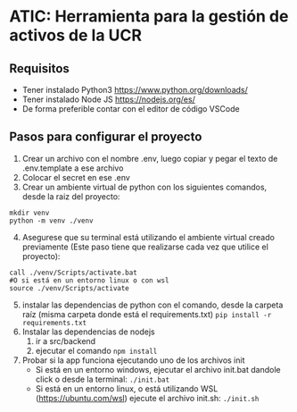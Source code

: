 # ATIC: Herramienta para la gestión de activos de la UCR

## Requisitos
* Tener instalado Python3 https://www.python.org/downloads/
* Tener instalado Node JS https://nodejs.org/es/
* De forma preferible contar con el editor de código VSCode

## Pasos para configurar el proyecto
1. Crear un archivo con el nombre .env, luego copiar y pegar el texto de .env.template a ese archivo
2. Colocar el secret en ese .env
3. Crear un ambiente virtual de python con los siguientes comandos, desde la raiz del proyecto:
```
mkdir venv
python -m venv ./venv
```
4. Asegurese que su terminal está utilizando el ambiente virtual creado previamente (Este paso tiene que realizarse cada vez que utilice el proyecto):
```
call ./venv/Scripts/activate.bat
#O si está en un entorno linux o con wsl
source ./venv/Scripts/activate
```
5. instalar las dependencias de python con el comando, desde la carpeta raíz (misma carpeta donde está el requirements.txt)
`pip install -r requirements.txt`
6. Instalar las dependencias de nodejs
      1. ir a src/backend
      2. ejecutar el comando `npm install`
7. Probar si la app funciona ejecutando uno de los archivos init
    * Si está en un entorno windows, ejecutar el archivo init.bat dandole click o desde la terminal:
     `./init.bat`
     * Si está en un entorno linux, o está utilizando WSL (https://ubuntu.com/wsl) ejecute el archivo init.sh:
     `./init.sh`
